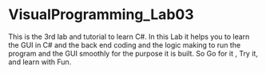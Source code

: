 # VisualProgramming_Lab03
This is the 3rd lab and tutorial to learn C#. In this Lab it helps you to learn the GUI in C# and the back end coding and the logic making to run the program and the GUI smoothly for the purpose it is built. So Go for it , Try it, and learn with Fun.
